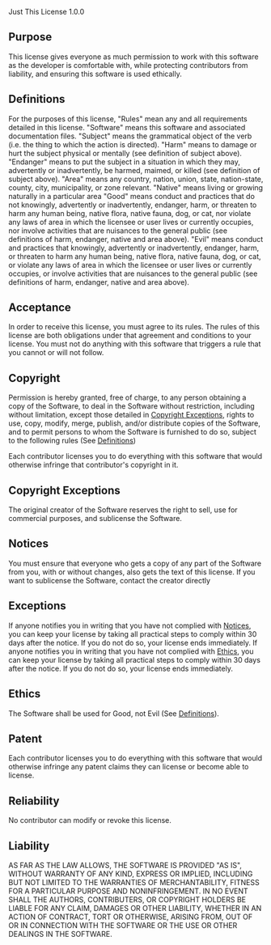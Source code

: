Just This License 1.0.0

## Purpose
This license gives everyone as much permission to work with this software as the developer is comfortable with, while protecting contributors from liability, and ensuring this software is used ethically.

## Definitions
For the purposes of this license,
"Rules" mean any and all requirements detailed in this license.
"Software" means this software and associated documentation files.
"Subject" means the grammatical object of the verb (i.e. the thing to which the action is directed).
"Harm" means to damage or hurt the subject physical or mentally (see definition of subject above).
"Endanger" means to put the subject in a situation in which they may, advertently or inadvertently, be harmed, maimed, or killed (see definition of subject above).
"Area" means any country, nation, union, state, nation-state, county, city, municipality, or zone relevant.
"Native" means living or growing naturally in a particular area
"Good" means conduct and practices that do not knowingly, advertently or inadvertently, endanger, harm, or threaten to harm any human being, native flora, native fauna, dog, or cat, nor violate any laws of area in which the licensee or user lives or currently occupies, nor involve activities that are nuisances to the general public (see definitions of harm, endanger, native and area above).
"Evil" means conduct and practices that knowingly, advertently or inadvertently, endanger, harm, or threaten to harm any human being, native flora, native fauna, dog, or cat, or violate any laws of area in which the licensee or user lives or currently occupies, or involve activities that are nuisances to the general public (see definitions of harm, endanger, native and area above).

## Acceptance
In order to receive this license, you must agree to its rules.  The rules of this license are both obligations under that agreement and conditions to your license. You must not do anything with this software that triggers a rule that you cannot or will not follow. 

## Copyright
Permission is hereby granted, free of charge, to any person obtaining a copy of the Software, to deal in the Software without restriction, including without limitation, except those detailed in [Copyright Exceptions](#copyright-exceptions), rights to use, copy, modify, merge, publish, and/or distribute copies of the Software, and to permit persons to whom the Software is furnished to do so, subject to the following rules (See [Definitions](#definitions))

Each contributor licenses you to do everything with this software that would otherwise infringe that contributor's copyright in it.

## Copyright Exceptions
The original creator of the Software reserves the right to sell, use for commercial purposes, and sublicense the Software.

## Notices
You must ensure that everyone who gets a copy of any part of the Software from you, with or without changes, also gets the text of this license.
If you want to sublicense the Software, contact the creator directly

## Exceptions
If anyone notifies you in writing that you have not complied with [Notices](#notices), you can keep your license by taking all practical steps to comply within 30 days after the notice.  If you do not do so, your license ends immediately.
If anyone notifies you in writing that you have not complied with [Ethics](#ethics), you can keep your license by taking all practical steps to comply within 30 days after the notice. If you do not do so, your license ends immediately.

## Ethics
The Software shall be used for Good, not Evil (See [Definitions](#definitions)).

## Patent
Each contributor licenses you to do everything with this software that would otherwise infringe any patent claims they can license or become able to license.

## Reliability
No contributor can modify or revoke this license.

## Liability 
AS FAR AS THE LAW ALLOWS, THE SOFTWARE IS PROVIDED "AS IS", WITHOUT WARRANTY OF ANY KIND, EXPRESS OR IMPLIED, INCLUDING BUT NOT LIMITED TO THE WARRANTIES OF MERCHANTABILITY, FITNESS FOR A PARTICULAR PURPOSE AND NONINFRINGEMENT. IN NO EVENT SHALL THE AUTHORS, CONTRIBUTERS, OR COPYRIGHT HOLDERS BE LIABLE FOR ANY CLAIM, DAMAGES OR OTHER LIABILITY, WHETHER IN AN ACTION OF CONTRACT, TORT OR OTHERWISE, ARISING FROM, OUT OF OR IN CONNECTION WITH THE SOFTWARE OR THE USE OR OTHER DEALINGS IN THE SOFTWARE.